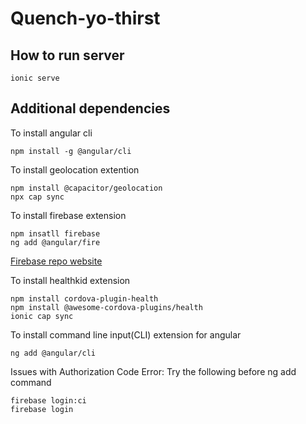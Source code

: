 # Quench-yo-thirst

## How to run server
```
ionic serve
```

## Additional dependencies
To install angular cli
```
npm install -g @angular/cli
```
To install geolocation extention
```
npm install @capacitor/geolocation
npx cap sync
```
To install firebase extension
```
npm insatll firebase
ng add @angular/fire
```
[Firebase repo website](https://console.firebase.google.com/u/0/project/quench-yo-thirst-uci/overview)

To install healthkid extension
```
npm install cordova-plugin-health
npm install @awesome-cordova-plugins/health
ionic cap sync
```
To install command line input(CLI) extension for angular
```
ng add @angular/cli
```
Issues with Authorization Code Error:
Try the following before ng add command
```
firebase login:ci
firebase login
```